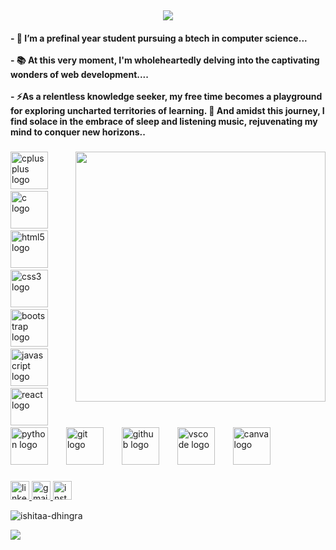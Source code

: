 <h2 align="center">
  <a href="https://git.io/typing-svg">
    <img src="https://readme-typing-svg.herokuapp.com/?lines=Hello,+There!+👋;I'm+Ishitaa+Dhingra....;Nice+to+meet+you!&center=true&size=30">
  </a>
</h2>
<h4 align="left">- 🔭 I’m a prefinal year student pursuing a btech in computer science...<br><br>- 📚 At this very moment, I'm wholeheartedly delving into the  captivating wonders of web development....<br><br>- ⚡As a relentless knowledge seeker, my free time becomes a playground for exploring uncharted territories of learning. 🚀 And amidst this journey, I find solace in the embrace of sleep and listening music, rejuvenating my mind to conquer new horizons..</h4>


###

<img align="right" height="400" src="https://i.pinimg.com/originals/9d/4d/31/9d4d314ec7722d05541111a180e4e54b.png"  />

###

<div align="left">
  
  <img src="https://cdn.jsdelivr.net/gh/devicons/devicon/icons/cplusplus/cplusplus-original.svg" height="60" alt="cplusplus logo"  />
  <img width="21" />

  <img src="https://cdn.jsdelivr.net/gh/devicons/devicon/icons/c/c-original.svg" height="60" alt="c logo"  />
    <img width="21" />
  <img src="https://cdn.jsdelivr.net/gh/devicons/devicon/icons/html5/html5-original.svg" height="60" alt="html5 logo"  />
  <img width="21" />
  <img src="https://cdn.jsdelivr.net/gh/devicons/devicon/icons/css3/css3-original.svg" height="60" alt="css3 logo"  />
  <img width="21" />
  <img src="https://cdn.jsdelivr.net/gh/devicons/devicon/icons/bootstrap/bootstrap-original.svg" height="60" alt="bootstrap logo"  />
  <img width="21" />
  <img src="https://cdn.jsdelivr.net/gh/devicons/devicon/icons/javascript/javascript-original.svg" height="60" alt="javascript logo"  />
  <img width="21" />
  <img src="https://cdn.jsdelivr.net/gh/devicons/devicon/icons/react/react-original.svg" height="60" alt="react logo"  />
  <img width="21" />
  <img src="https://cdn.jsdelivr.net/gh/devicons/devicon/icons/python/python-original.svg" height="60" alt="python logo"  />
 
  <img width="21" />
  <img src="https://cdn.jsdelivr.net/gh/devicons/devicon/icons/git/git-original.svg" height="60" alt="git logo"  />
  <img width="21" />
    <img src="https://cdn.jsdelivr.net/gh/devicons/devicon/icons/github/github-original.svg" height="60" alt="github logo"  />
  <img width="21" />
  <img src="https://cdn.jsdelivr.net/gh/devicons/devicon/icons/vscode/vscode-original.svg" height="60" alt="vscode logo"  />
  
  <img width="21" />
<img src="https://cdn.jsdelivr.net/gh/devicons/devicon/icons/canva/canva-original.svg" height="60" alt="canva logo"  />

</div>

###

<div align="left">
   <a href="https://www.linkedin.com/in/ishitaa-dhingra/" target="_blank">
    <img src="https://img.shields.io/static/v1?message=LinkedIn&logo=linkedin&label=&color=0077B5&logoColor=white&labelColor=&style=for-the-badge" height="30" alt="linkedin logo"  />
  </a>
  
  <a href="ishitaadhingra@gmail.com" target="_blank">
    <img src="https://img.shields.io/static/v1?message=Gmail&logo=gmail&label=&color=D14836&logoColor=white&labelColor=&style=for-the-badge" height="30" alt="gmail logo"  />
  </a>
  <a href="https://www.instagram.com/ishitaa_dhingra/" target="_blank">
    <img src="https://img.shields.io/static/v1?message=Instagram&logo=instagram&label=&color=E4405F&logoColor=white&labelColor=&style=for-the-badge" height="30" alt="instagram logo"  />
  </a>
 
  <br>
  
 

</p>

</tr>
 <p align="left"> <img src="https://komarev.com/ghpvc/?username=ishitaa-dhingra&label=Profile%20views&color=0e75b6&style=flat" alt="ishitaa-dhingra" /> </p>
</div>
<div>

<a href="https://github-readme-stats.vercel.app/api/top-langs/?username=ishitaa-dhingra&hide=php&theme=tokyonight">
  <img align="left" src="https://github-readme-stats.vercel.app/api/top-langs/?username=ishitaa-dhingra&hide=php&theme=tokyonight" />
</a>
</div>

###
